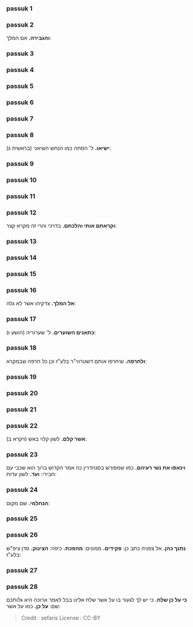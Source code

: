 
### passuk 1

### passuk 2
<b>והגבירה.</b> אם המלך:

### passuk 3

### passuk 4

### passuk 5

### passuk 6

### passuk 7

### passuk 8
<b>ישיאו.</b> ל' הסתה כמו הנחש השיאני (בראשית ג):

### passuk 9

### passuk 10

### passuk 11

### passuk 12
<b>וקראתם אותי והלכתם.</b> בדרכי והרי זה מקרא קצר:

### passuk 13

### passuk 14

### passuk 15

### passuk 16
<b>אל המלך.</b> צדקיהו אשר לא גלה:

### passuk 17
<b>כתאנים השוערים.</b> ל' שערוריה (הושע ו):

### passuk 18
<b>ולחרפה.</b> שיחרפו אותם דשטרווי"ר בלע"ז וכן כל חרפה שבמקרא:

### passuk 19

### passuk 20

### passuk 21

### passuk 22
<b>אשר קלם.</b> לשון קלוי באש (ויקרא ב):

### passuk 23
<b>וינאפו את נשי רעיהם.</b> כמו שמפורש בסנהדרין כה אמר הקדוש ברוך הוא שכבי עם חבירי:
<b>ועד.</b> לשון עדות:

### passuk 24
<b>הנחלמי.</b> שם מקום:

### passuk 25

### passuk 26
<b>נתנך כהן.</b> אל צפניה כתב כן:
<b>פקידים.</b> ממונים:
<b>מהפכת.</b> כיפה:
<b>הצינוק.</b> סדן ציפ"ש בלע"ז:

### passuk 27

### passuk 28
<b>כי על כן שלח.</b> כי יש לך לגעור בו על אשר שלח אלינו בבל לאמר ארוכה היא גלותכם שם:
<b>על כן.</b> כמו על אשר:

>Credit : sefaris
>License : CC-BY